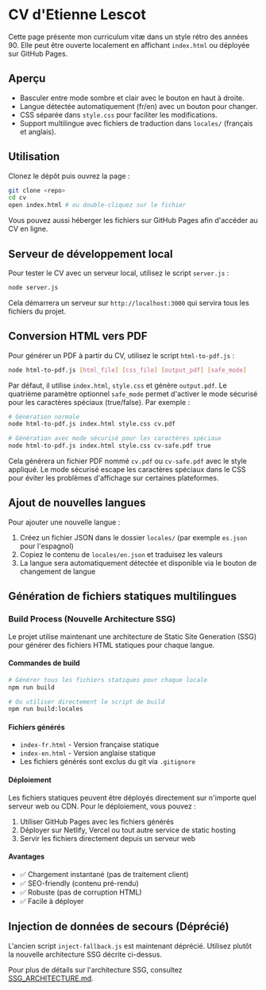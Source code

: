 # CV d'Etienne Lescot

Cette page présente mon curriculum vitæ dans un style rétro des années 90. Elle peut être ouverte localement en affichant `index.html` ou déployée sur GitHub Pages.

## Aperçu
- Basculer entre mode sombre et clair avec le bouton en haut à droite.
- Langue détectée automatiquement (fr/en) avec un bouton pour changer.
- CSS séparée dans `style.css` pour faciliter les modifications.
- Support multilingue avec fichiers de traduction dans `locales/` (français et anglais).

## Utilisation
Clonez le dépôt puis ouvrez la page :

```bash
git clone <repo>
cd cv
open index.html # ou double‑cliquez sur le fichier
```

Vous pouvez aussi héberger les fichiers sur GitHub Pages afin d'accéder au CV en ligne.

## Serveur de développement local
Pour tester le CV avec un serveur local, utilisez le script `server.js` :

```bash
node server.js
```

Cela démarrera un serveur sur `http://localhost:3000` qui servira tous les fichiers du projet.

## Conversion HTML vers PDF
Pour générer un PDF à partir du CV, utilisez le script `html-to-pdf.js` :

```bash
node html-to-pdf.js [html_file] [css_file] [output_pdf] [safe_mode]
```

Par défaut, il utilise `index.html`, `style.css` et génère `output.pdf`. Le quatrième paramètre optionnel `safe_mode` permet d'activer le mode sécurisé pour les caractères spéciaux (true/false). Par exemple :

```bash
# Génération normale
node html-to-pdf.js index.html style.css cv.pdf

# Génération avec mode sécurisé pour les caractères spéciaux
node html-to-pdf.js index.html style.css cv-safe.pdf true
```

Cela générera un fichier PDF nommé `cv.pdf` ou `cv-safe.pdf` avec le style appliqué. Le mode sécurisé escape les caractères spéciaux dans le CSS pour éviter les problèmes d'affichage sur certaines plateformes.

## Ajout de nouvelles langues
Pour ajouter une nouvelle langue :

1. Créez un fichier JSON dans le dossier `locales/` (par exemple `es.json` pour l'espagnol)
2. Copiez le contenu de `locales/en.json` et traduisez les valeurs
3. La langue sera automatiquement détectée et disponible via le bouton de changement de langue

## Génération de fichiers statiques multilingues

### Build Process (Nouvelle Architecture SSG)
Le projet utilise maintenant une architecture de Static Site Generation (SSG) pour générer des fichiers HTML statiques pour chaque langue.

#### Commandes de build
```bash
# Générer tous les fichiers statiques pour chaque locale
npm run build

# Ou utiliser directement le script de build
npm run build:locales
```

#### Fichiers générés
- `index-fr.html` - Version française statique
- `index-en.html` - Version anglaise statique
- Les fichiers générés sont exclus du git via `.gitignore`

#### Déploiement
Les fichiers statiques peuvent être déployés directement sur n'importe quel serveur web ou CDN. Pour le déploiement, vous pouvez :
1. Utiliser GitHub Pages avec les fichiers générés
2. Déployer sur Netlify, Vercel ou tout autre service de static hosting
3. Servir les fichiers directement depuis un serveur web

#### Avantages
- ✅ Chargement instantané (pas de traitement client)
- ✅ SEO-friendly (contenu pré-rendu)
- ✅ Robuste (pas de corruption HTML)
- ✅ Facile à déployer

## Injection de données de secours (Déprécié)
L'ancien script `inject-fallback.js` est maintenant déprécié. Utilisez plutôt la nouvelle architecture SSG décrite ci-dessus.

Pour plus de détails sur l'architecture SSG, consultez [SSG_ARCHITECTURE.md](SSG_ARCHITECTURE.md).
